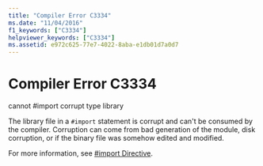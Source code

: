 ```yaml
---
title: "Compiler Error C3334"
ms.date: "11/04/2016"
f1_keywords: ["C3334"]
helpviewer_keywords: ["C3334"]
ms.assetid: e972c625-77e7-4022-8aba-e1db01d7a0d7
---
```

# Compiler Error C3334

cannot #import corrupt type library

The library file in a `#import` statement is corrupt and can't be consumed by the compiler.  Corruption can come from bad generation of the module, disk corruption, or if the binary file was somehow edited and modified.

For more information, see [#import Directive](../../preprocessor/hash-import-directive-cpp.md).
